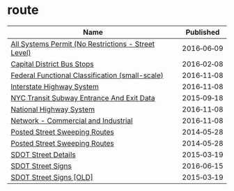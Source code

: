 # route

Name | Published
---- | ---------
[All Systems Permit (No Restrictions - Street Level)](../datasets/rb2c-eid3.md) | 2016&#x2011;06&#x2011;09
[Capital District Bus Stops](../datasets/wgnh-hpq9.md) | 2016&#x2011;02&#x2011;08
[Federal Functional Classification (small-scale)](../datasets/3zkm-p5zz.md) | 2016&#x2011;11&#x2011;08
[Interstate Highway System](../datasets/dern-i7hr.md) | 2016&#x2011;11&#x2011;08
[NYC Transit Subway Entrance And Exit Data](../datasets/i9wp-a4ja.md) | 2015&#x2011;09&#x2011;18
[National Highway System](../datasets/8fy6-cztc.md) | 2016&#x2011;11&#x2011;08
[Network - Commercial and Industrial](../datasets/u4pw-exke.md) | 2016&#x2011;11&#x2011;08
[Posted Street Sweeping Routes](../datasets/krk7-ayq2.md) | 2014&#x2011;05&#x2011;28
[Posted Street Sweeping Routes](../datasets/krk7-ayq2.md) | 2014&#x2011;05&#x2011;28
[SDOT Street Details](../datasets/njkx-jbip.md) | 2015&#x2011;03&#x2011;19
[SDOT Street Signs](../datasets/atig-uucb.md) | 2016&#x2011;06&#x2011;15
[SDOT Street Signs [OLD]](../datasets/kb3s-zi3z.md) | 2015&#x2011;03&#x2011;19

